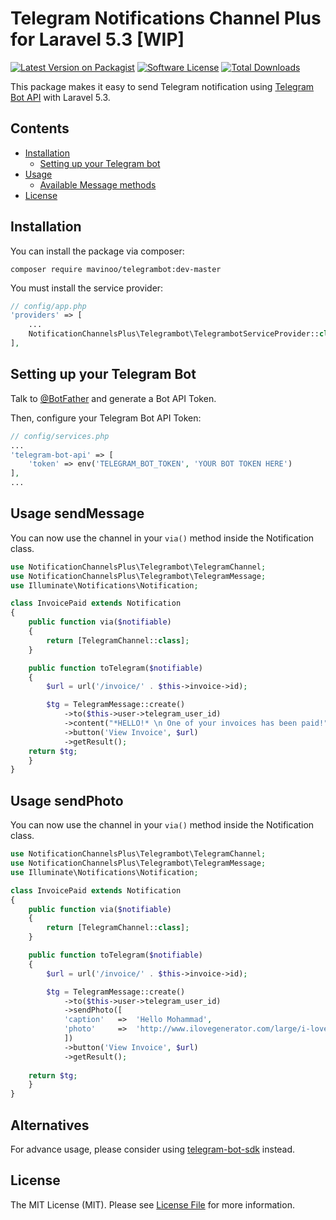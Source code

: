 # Telegram Notifications Channel Plus for Laravel 5.3 [WIP]

[![Latest Version on Packagist](https://img.shields.io/packagist/v/laravel-notification-channels/telegram.svg?style=flat-square)](https://packagist.org/packages/mavinoo/telegrambot)
[![Software License](https://img.shields.io/badge/license-MIT-brightgreen.svg?style=flat-square)](LICENSE.md)
[![Total Downloads](https://img.shields.io/packagist/dt/mavinoo/telegrambot.svg?style=flat-square)](https://packagist.org/packages/mavinoo/telegrambot)

This package makes it easy to send Telegram notification using [Telegram Bot API](https://core.telegram.org/bots) with Laravel 5.3.

## Contents

- [Installation](#installation)
	- [Setting up your Telegram bot](#setting-up-your-telegram-bot)
- [Usage](#usage)
	- [Available Message methods](#available-message-methods)
- [License](#license)

## Installation

You can install the package via composer:

``` 
composer require mavinoo/telegrambot:dev-master
```


You must install the service provider:

```php
// config/app.php
'providers' => [
    ...
    NotificationChannelsPlus\Telegrambot\TelegrambotServiceProvider::class,
],
```

## Setting up your Telegram Bot

Talk to [@BotFather](https://core.telegram.org/bots#6-botfather) and generate a Bot API Token.

Then, configure your Telegram Bot API Token:

```php
// config/services.php
...
'telegram-bot-api' => [
    'token' => env('TELEGRAM_BOT_TOKEN', 'YOUR BOT TOKEN HERE')
],
...
```

## Usage sendMessage

You can now use the channel in your `via()` method inside the Notification class.

``` php
use NotificationChannelsPlus\Telegrambot\TelegramChannel;
use NotificationChannelsPlus\Telegrambot\TelegramMessage;
use Illuminate\Notifications\Notification;

class InvoicePaid extends Notification
{
    public function via($notifiable)
    {
        return [TelegramChannel::class];
    }

    public function toTelegram($notifiable)
    {
        $url = url('/invoice/' . $this->invoice->id);

        $tg = TelegramMessage::create()
		    ->to($this->user->telegram_user_id)
		    ->content("*HELLO!* \n One of your invoices has been paid!")
		    ->button('View Invoice', $url)
		    ->getResult();
	return $tg;
    }
}
```

## Usage sendPhoto

You can now use the channel in your `via()` method inside the Notification class.

``` php
use NotificationChannelsPlus\Telegrambot\TelegramChannel;
use NotificationChannelsPlus\Telegrambot\TelegramMessage;
use Illuminate\Notifications\Notification;

class InvoicePaid extends Notification
{
    public function via($notifiable)
    {
        return [TelegramChannel::class];
    }

    public function toTelegram($notifiable)
    {
        $url = url('/invoice/' . $this->invoice->id);

        $tg = TelegramMessage::create()
		    ->to($this->user->telegram_user_id)
		    ->sendPhoto([
			'caption'   =>  'Hello Mohammad',
			'photo'     =>  'http://www.ilovegenerator.com/large/i-love-mohamed-132309992962.png',
		    ])
		    ->button('View Invoice', $url)
		    ->getResult();
	    
	return $tg;
    }
}
```


## Alternatives

For advance usage, please consider using [telegram-bot-sdk](https://github.com/irazasyed/telegram-bot-sdk) instead.


## License

The MIT License (MIT). Please see [License File](LICENSE.md) for more information.
